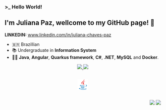 ### >_ Hello World!
## I'm Juliana Paz, wellcome to my GitHub page! 👋
__LINKEDIN:__ www.linkedin.com/in/juliana-chaves-paz

- 🇧🇷 Brazillian
- 📚 Undergraduate in __Information System__
- 👩‍💻 __Java__, __Angular__, __Quarkus framework__, __C#__, __.NET__, __MySQL__ and __Docker__. 


<div align="center">
  <a href="https://github.com/Juliana-Paz">
  <img height="180em" src="https://github-readme-stats.vercel.app/api?username=Juliana-Paz&show_icons=true&theme=dracula&include_all_commits=true&count_private=true&border_radius=2px&hide_border=true"/>
  <img height="180em" src="https://github-readme-stats.vercel.app/api/top-langs/?username=Juliana-Paz&langs_count=7&theme=dracula&border_radius=2px&hide_border=true"/>
</div>  
  
  ##

<div align="center" style="display: inline_block">
   <img alt="Ju-Java" height="35px" src="https://raw.githubusercontent.com/devicons/devicon/master/icons/java/java-original.svg">
</div>
  
  ##
  
<div align="right">    
  <a href="mailto:julianacrsp@gmail.com">                                          
  <img src="https://img.shields.io/badge/-Gmail-%23333?style=for-the-badge&logo=gmail&logoColor=white&color=red" target="_blank"></a>
  <a href="https://www.linkedin.com/in/juliana-chaves-da-rocha-silva-paz-1237091b4/">
   <img src="https://img.shields.io/badge/-LinkedIn-%230077B5?style=for-the-badge&logo=linkedin&logoColor=white" target="_blank"></a>
</div>
